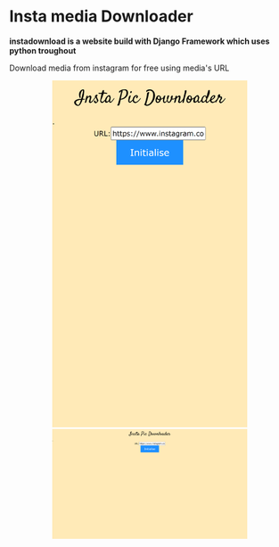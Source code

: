 # Insta media Downloader
<strong>instadownload is a website build with Django Framework which uses python troughout</strong>
<p>Download media from instagram for free using media's URL</p>
<p align="center">
  <img src="/mobile.png" width="350" title="hover text">
  <img src="/wide.png" width="350" alt="accessibility text">
</p>

